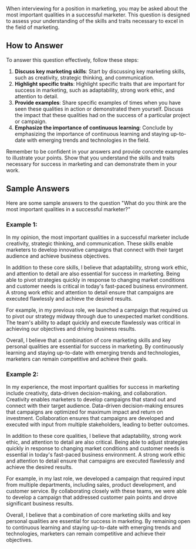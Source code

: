 
When interviewing for a position in marketing, you may be asked about the most important qualities in a successful marketer. This question is designed to assess your understanding of the skills and traits necessary to excel in the field of marketing.

How to Answer
-------------

To answer this question effectively, follow these steps:

1. **Discuss key marketing skills**: Start by discussing key marketing skills, such as creativity, strategic thinking, and communication.
2. **Highlight specific traits**: Highlight specific traits that are important for success in marketing, such as adaptability, strong work ethic, and attention to detail.
3. **Provide examples**: Share specific examples of times when you have seen these qualities in action or demonstrated them yourself. Discuss the impact that these qualities had on the success of a particular project or campaign.
4. **Emphasize the importance of continuous learning**: Conclude by emphasizing the importance of continuous learning and staying up-to-date with emerging trends and technologies in the field.

Remember to be confident in your answers and provide concrete examples to illustrate your points. Show that you understand the skills and traits necessary for success in marketing and can demonstrate them in your work.

Sample Answers
--------------

Here are some sample answers to the question "What do you think are the most important qualities in a successful marketer?"

### Example 1:

In my opinion, the most important qualities in a successful marketer include creativity, strategic thinking, and communication. These skills enable marketers to develop innovative campaigns that connect with their target audience and achieve business objectives.

In addition to these core skills, I believe that adaptability, strong work ethic, and attention to detail are also essential for success in marketing. Being able to pivot strategies quickly in response to changing market conditions and customer needs is critical in today's fast-paced business environment. A strong work ethic and attention to detail ensure that campaigns are executed flawlessly and achieve the desired results.

For example, in my previous role, we launched a campaign that required us to pivot our strategy midway through due to unexpected market conditions. The team's ability to adapt quickly and execute flawlessly was critical in achieving our objectives and driving business results.

Overall, I believe that a combination of core marketing skills and key personal qualities are essential for success in marketing. By continuously learning and staying up-to-date with emerging trends and technologies, marketers can remain competitive and achieve their goals.

### Example 2:

In my experience, the most important qualities for success in marketing include creativity, data-driven decision-making, and collaboration. Creativity enables marketers to develop campaigns that stand out and connect with their target audience. Data-driven decision-making ensures that campaigns are optimized for maximum impact and return on investment. Collaboration ensures that campaigns are developed and executed with input from multiple stakeholders, leading to better outcomes.

In addition to these core qualities, I believe that adaptability, strong work ethic, and attention to detail are also critical. Being able to adjust strategies quickly in response to changing market conditions and customer needs is essential in today's fast-paced business environment. A strong work ethic and attention to detail ensure that campaigns are executed flawlessly and achieve the desired results.

For example, in my last role, we developed a campaign that required input from multiple departments, including sales, product development, and customer service. By collaborating closely with these teams, we were able to develop a campaign that addressed customer pain points and drove significant business results.

Overall, I believe that a combination of core marketing skills and key personal qualities are essential for success in marketing. By remaining open to continuous learning and staying up-to-date with emerging trends and technologies, marketers can remain competitive and achieve their objectives.
